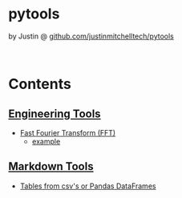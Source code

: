 # pytools 

by Justin @ [github.com/justinmitchelltech/pytools](https://github.com/justinmitchelltech/pytools) 

<br>

# Contents

## [Engineering Tools](/engineering)

* [Fast Fourier Transform (FFT)](/engineering/fft.py)
    * [example](/engineering/fft_example.py)

## [Markdown Tools](/markdown)

* [Tables from csv's or Pandas DataFrames](/markdown/tables.py)